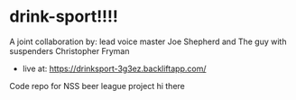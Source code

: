 drink-sport!!!!
===========

A joint collaboration by:
lead voice master Joe Shepherd
  and
The guy with suspenders Christopher Fryman

* live at: https://drinksport-3g3ez.backliftapp.com/

Code repo for NSS beer league project
hi there
